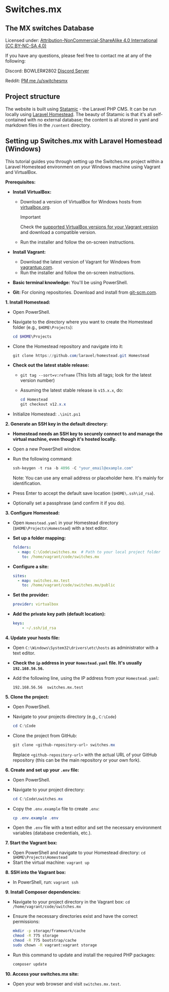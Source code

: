 # Switches.mx

## The MX switches Database

Licensed under: [Attribution-NonCommercial-ShareAlike 4.0 International (CC BY-NC-SA 4.0)](https://creativecommons.org/licenses/by-nc-sa/4.0/)

If you have any questions, please feel free to contact me at any of the following:

Discord: BOWLER#2802 [Discord Server ](https://discord.gg/pZxjvza)

Reddit: [PM me /u/switchesmx](https://www.reddit.com/message/compose/?to=switchesmx)

## Project structure

The website is built using [Statamic](https://statamic.com/) - the Laravel PHP CMS. It can be run locally using [Laravel Homestead](https://laravel.com/docs/8.x/homestead). The beauty of Statamic is that it's all self-contained with no external database; the content is all stored in yaml and markdown files in the `/content` directory.

## Setting up Switches.mx with Laravel Homestead (Windows)

This tutorial guides you through setting up the Switches.mx project within a Laravel Homestead environment on your Windows machine using Vagrant and VirtualBox.

**Prerequisites:**

* **Install VirtualBox:**
  * Download a version of VirtualBox for Windows hosts from [virtualbox.org](https://www.virtualbox.org/wiki/Downloads).
    > [!IMPORTANT]
    > Check the [supported VirtualBox versions for your Vagrant version](https://developer.hashicorp.com/vagrant/docs/providers/virtualbox) and download a compatible version.
  * Run the installer and follow the on-screen instructions.

* **Install Vagrant:**
  * Download the latest version of Vagrant for Windows from [vagrantup.com](https://www.vagrantup.com/downloads.html).
  * Run the installer and follow the on-screen instructions.

* **Basic terminal knowledge:** You'll be using PowerShell.
* **Git:** For cloning repositories. Download and install from [git-scm.com](https://git-scm.com/downloads).

**1. Install Homestead:**

* Open PowerShell.
* Navigate to the directory where you want to create the Homestead folder (e.g., `$HOME\Projects`):

    ```powershell
    cd $HOME\Projects
    ```

* Clone the Homestead repository and navigate into it:

    ```powershell
    git clone https://github.com/laravel/homestead.git Homestead
    ```

* **Check out the latest stable release:**
  * `git tag --sort=v:refname` (This lists all tags; look for the latest version number)
  * Assuming the latest stable release is `v15.x.x`, do:

    ```powershell
    cd Homestead
    git checkout v12.x.x
    ```

* Initialize Homestead: `.\init.ps1`

**2. Generate an SSH key in the default directory:**

* **Homestead needs an SSH key to securely connect to and manage the virtual machine, even though it's hosted locally.**
* Open a new PowerShell window.
* Run the following command:

    ```powershell
    ssh-keygen -t rsa -b 4096 -C "your_email@example.com"
    ```

    Note: You can use any email address or placeholder here. It's mainly for identification.
* Press Enter to accept the default save location (`$HOME\.ssh\id_rsa`).
* Optionally set a passphrase (and confirm it if you do).

**3. Configure Homestead:**

* Open `Homestead.yaml` in your Homestead directory (`$HOME\Projects\Homestead`) with a text editor.
* **Set up a folder mapping:**

    ```yaml
    folders:
      - map: C:\Code\switches.mx  # Path to your local project folder
        to: /home/vagrant/code/switches.mx 
    ```

* **Configure a site:**

    ```yaml
    sites:
      - map: switches.mx.test
        to: /home/vagrant/code/switches.mx/public
    ```

* **Set the provider:**

    ```yaml
    provider: virtualbox
    ```

* **Add the private key path (default location):**

    ```yaml
    keys:
        - ~/.ssh/id_rsa 
    ```

**4. Update your hosts file:**

* Open `C:\Windows\System32\drivers\etc\hosts` as administrator with a text editor.
* **Check the `ip` address in your `Homestead.yaml` file. It's usually `192.168.56.56`.**
* Add the following line, using the IP address from your `Homestead.yaml`:

    ```text
    192.168.56.56  switches.mx.test
    ```

**5. Clone the project:**

* Open PowerShell.
* Navigate to your projects directory (e.g., `C:\Code`)

    ```powershell
    cd C:\Code
    ```

* Clone the project from GitHub:

    ```powershell
    git clone <github-repository-url> switches.mx
    ```

    Replace `<github-repository-url>` with the actual URL of your GitHub repository (this can be the main repository or your own fork).

**6. Create and set up your `.env` file:**

* Open PowerShell.
* Navigate to your project directory:

    ```powershell
    cd C:\Code\switches.mx
    ```

* Copy the `.env.example` file to create `.env`:

    ```powershell
    cp .env.example .env
    ```

* Open the `.env` file with a text editor and set the necessary environment variables (database credentials, etc.).

**7. Start the Vagrant box:**

* Open PowerShell and navigate to your Homestead directory: `cd $HOME\Projects\Homestead`
* Start the virtual machine: `vagrant up`

**8. SSH into the Vagrant box:**

* In PowerShell, run: `vagrant ssh`

**9. Install Composer dependencies:**

* Navigate to your project directory in the Vagrant box: `cd /home/vagrant/code/switches.mx`
* Ensure the necessary directories exist and have the correct permissions:

    ```bash
    mkdir -p storage/framework/cache
    chmod -R 775 storage
    chmod -R 775 bootstrap/cache
    sudo chown -R vagrant:vagrant storage 
    ```

* Run this command to update and install the required PHP packages:

    ```bash
    composer update
    ```

**10. Access your switches.mx site:**

* Open your web browser and visit `switches.mx.test`.
